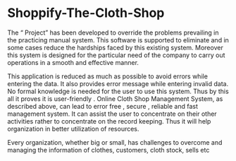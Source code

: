 # Shoppify-The-Cloth-Shop
The “ Project” has been developed to override the problems prevailing in the practicing manual system. This software is supported to eliminate and in some cases reduce the hardships faced by this existing system. Moreover this system is designed for the particular need of the company to carry out operations in a smooth and effective manner.

This application is reduced as much as possible to avoid errors while entering the data. It also provides error message while entering invalid data. No formal knowledge is needed for the user to use this system. Thus by this all it proves it is user-friendly . Online Cloth Shop Management System, as described above, can lead to error free , secure , reliable and fast management system. It can assist the user to concentrate on their other activities rather to concentrate on the record keeping. Thus it will help organization in better utilization of resources.

Every organization, whether big or small, has challenges to overcome and managing the information of clothes, customers, cloth stock, sells etc
